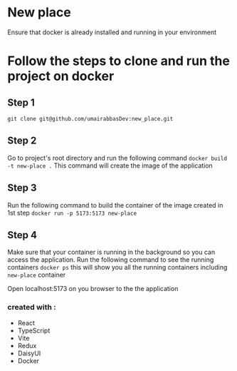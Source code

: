 # New place
Ensure that docker is already installed and running in your environment
# Follow the steps to clone and run the project on docker 

## Step 1
```git clone git@github.com/umairabbasDev:new_place.git```
## Step 2
Go to project's  root directory and run the following command 
```docker build -t new-place .```
This command will create the image of the application

## Step 3
Run the following command to build the container of the image created in 1st step
```docker run -p 5173:5173 new-place```
## Step 4
Make sure that your container is running in the background so you can access the application. Run the following command to see the running containers
```docker ps```
this will show you all the running containers including `new-place` container

Open localhost:5173 on you browser to the the application 


### created with :
- React
- TypeScript
- Vite
- Redux
- DaisyUI
- Docker
